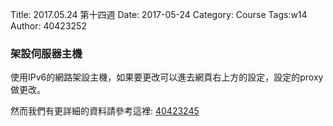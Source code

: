 Title: 2017.05.24 第十四週
Date: 2017-05-24
Category: Course
Tags:w14
Author: 40423252

<h3>架設伺服器主機</h3>
<!-- PELICAN_END_SUMMARY -->

<p>使用IPv6的網路架設主機，如果要更改可以進去網頁右上方的設定，設定的proxy做更改。</p>
<p>然而我們有更詳細的資料請參考這裡: <a href="https://40423245.github.io/2017springcd_hw/blog/2017spring-cd-W14.html">40423245</a></p>